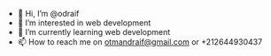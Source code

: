 - 👋 Hi, I’m @odraif
- 👀 I’m interested in web development
- 🌱 I’m currently learning web development 
- 📫 How to reach me on otmandraif@gmail.com or +212644930437 
